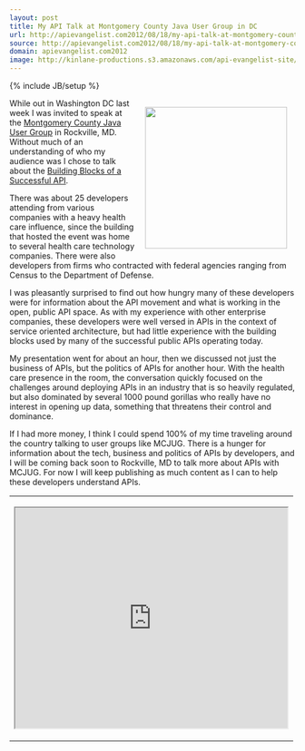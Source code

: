 ```yaml
---
layout: post
title: My API Talk at Montgomery County Java User Group in DC
url: http://apievangelist.com2012/08/18/my-api-talk-at-montgomery-county-java-user-group-in-rockville,-md/
source: http://apievangelist.com2012/08/18/my-api-talk-at-montgomery-county-java-user-group-in-rockville,-md/
domain: apievangelist.com2012
image: http://kinlane-productions.s3.amazonaws.com/api-evangelist-site/blog/mcjug_logo.png
---
```

{% include JB/setup %}
<p><img style="padding: 15px;" src="http://kinlane-productions.s3.amazonaws.com/events/mcjug-rockville-md/mcjug_logo.png" alt="" width="250" align="right" /></p>
<p>While out in Washington DC last week I was invited to speak at the <a title="Montgomery County Java Users Group" href="http://www.mcjug.org/">Montgomery County Java User Group</a> in Rockville, MD.  Without much of an understanding of who my audience was I chose to talk about the <a title="Building Blocks of a Successful API" href="http://apievangelist.com/2012/08/12/the-building-blocks-of-a-successful-api/">Building Blocks of a Successful API</a>.</p>
<p>There was about 25 developers attending from various companies with a heavy health care influence, since the building that hosted the event was home to several health care technology companies.   There were also developers from firms who contracted with federal agencies ranging from Census to the Department of Defense.</p>
<p>I was pleasantly surprised to find out how hungry many of these developers were for information about the API movement and what is working in the open, public API space.  As with my experience with other enterprise companies, these developers were well versed in APIs in the context of service oriented architecture, but had little experience with the building blocks used by many of the successful public APIs operating today.</p>
<p>My presentation went for about an hour, then we discussed not just the business of APIs, but the politics of APIs for another hour.  With the health care presence in the room, the conversation quickly focused on the challenges around deploying APIs in an industry that is so heavily regulated, but also dominated by several 1000 pound gorillas who really have no interest in opening up data, something that threatens their control and dominance.</p>
<p>If I had more money, I think I could spend 100% of my time traveling around the country talking to user groups like MCJUG.  There is a hunger for information about the tech, business and politics of APIs by developers, and I will be coming back soon to Rockville, MD to talk more about APIs with MCJUG. For now I will keep publishing as much content as I can to help these developers understand APIs.</p>
<table cellpadding="5" align="center">
<tbody>
<tr>
<td>
<p><iframe src="https://docs.google.com/presentation/embed?id=18iuifAeRr6GkxIw2XMMDqH4TtZysG1cNGGlrz-1Atz4&amp;start=false&amp;loop=false&amp;delayms=3000" width="480" height="389" align="center"></iframe></p>
</td>
</tr>
</tbody>
</table>
